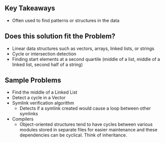 ## Key Takeaways

* Often used to find patterns or structures in the data
## Does this solution fit the Problem?

* Linear data structures such as vectors, arrays, linked lists, or strings
* Cycle or intersection detection
* Finding start elements at a second quartile (middle of a list, middle of a linked list, second half of a string)
## Sample Problems

* Find the middle of a Linked List
* Detect a cycle in a Vector
* Symlink verification algorithm
	* Detects if a symlink created would cause a loop between other symlinks
* Compilers
	* Object-oriented structures tend to have cycles between various modules stored in separate files for easier maintenance and these dependencies can be cyclical. Think of inheritance.
